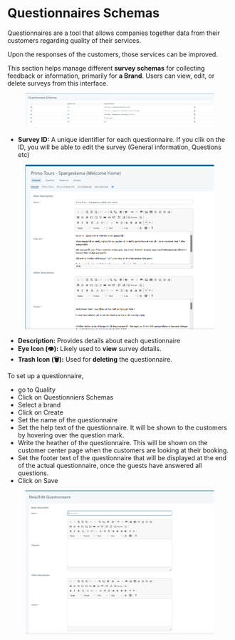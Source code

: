 # Questionnaires Schemas

Questionnaires are a tool that allows companies together data from their customers regarding quality of their services.&#x20;

Upon the responses of the customers, those services can be improved.&#x20;

This section helps manage different **survey schemas** for collecting feedback or information, primarily for **a Brand**. Users can view, edit, or delete surveys from this interface.

<figure><img src="../../.gitbook/assets/image (1) (1) (1) (1) (1) (1) (1) (1) (1) (1) (1) (1) (1) (1) (1) (1) (1) (1) (1) (1) (1) (1) (1) (1).png" alt=""><figcaption></figcaption></figure>

* **Survey ID:** A unique identifier for each questionnaire. If you clik on the ID, you will be able to edit the survey (General information, Questions etc)

<figure><img src="../../.gitbook/assets/image (2) (1) (1) (1) (1) (1) (1) (1) (1) (1) (1) (1) (1) (1) (1) (1) (1) (1) (1) (1) (1) (1).png" alt=""><figcaption></figcaption></figure>

* **Description:** Provides details about each questionnaire
* **Eye Icon (👁️):** Likely used to **view** survey details.
* **Trash Icon (🗑️):** Used for **deleting** the questionnaire.

To set up a questionnaire,&#x20;

* go to Quality &#x20;
* Click on Questionniers Schemas&#x20;
* Select a brand&#x20;
* Click on Create
* Set the name of the questionnaire&#x20;
* Set the help text of the questionnaire. It will be shown to the customers by hovering over the question mark.&#x20;
* Write the heather of the questionnaire. This will be shown on the customer center page when the customers are looking at their booking.
* Set the footer text of the questionnaire that will be displayed at the end of the actual questionnaire, once the guests have answered all questions.&#x20;
* Click on Save

<figure><img src="../../.gitbook/assets/image (76).png" alt=""><figcaption></figcaption></figure>
